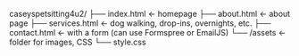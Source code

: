 caseyspetsitting4u2/
├── index.html              ← homepage
├── about.html              ← about page
├── services.html           ← dog walking, drop-ins, overnights, etc.
├── contact.html            ← with a form (can use Formspree or EmailJS)
└── /assets                 ← folder for images, CSS
    └── style.css
